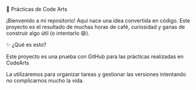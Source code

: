 🚀 Prácticas de Code Arts

¡Bienvenido a mi repositorio! Aquí nace una idea convertida en código. Este proyecto es el resultado de muchas horas de café, curiosidad y ganas de construir algo útil (o intentarlo 😄).

✨ ¿Qué es esto?

Este proyecto es una prueba con GitHub para las prácticas realizadas en CodeArts

La utilizaremos para organizar tareas y gestionar las versiones intentando no complicarnos mucho la vida. 
